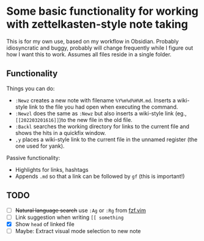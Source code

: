 # Some basic functionality for working with zettelkasten-style note taking

This is for my own use, based on my workflow in Obsidian. Probably
idiosyncratic and buggy, probably will change frequently while I figure out how
I want this to work. Assumes all files reside in a single folder.

## Functionality
Things you can do:
* `:Newz` creates a new note with filename `%Y%m%d%H%M.md`. Inserts a
  wiki-style link to the file you had open when executing the command.
* `:Newzl` does the same as `:Newz` but also inserts a wiki-style link (eg.,
  `[[202203201616]]`)to the new file in the old file.
* `:Backl` searches the working directory for links to the current file and
  shows the hits in a quickfix window.
* `,y` places a wiki-style link to the current file in the unnamed register
  (the one used for yank).

Passive functionality:
* Highlights for links, hashtags
* Appends `.md` so that a link can be followed by `gf` (this is important!)

## TODO
* [ ] ~~Natural language search~~ use `:Ag` or `:Rg` from
  [fzf.vim](https://github.com/junegunn/fzf.vim)
* [ ] Link suggestion when writing `[[ something`
* [x] Show `head` of linked file
* [ ] Maybe: Extract visual mode selection to new note 
